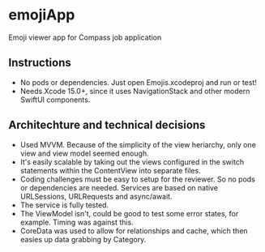 # emojiApp
Emoji viewer app for Compass job application

## Instructions
- No pods or dependencies. Just open Emojis.xcodeproj and run or test!
- Needs Xcode 15.0+, since it uses NavigationStack and other modern SwiftUI components.

## Architechture and technical decisions
- Used MVVM. Because of the simplicity of the view heriarchy, only one view and view model seemed enough. 
- It's easily scalable by taking out the views configured in the switch statements within the ContentView into separate files.
- Coding challenges must be easy to setup for the reviewer. So no pods or dependencies are needed. Services are based on native URLSessions, URLRequests and async/await.
- The service is fully tested.
- The ViewModel isn't, could be good to test some error states, for example. Timing was against this.
- CoreData was used to allow for relationships and cache, which then easies up data grabbing by Category.
